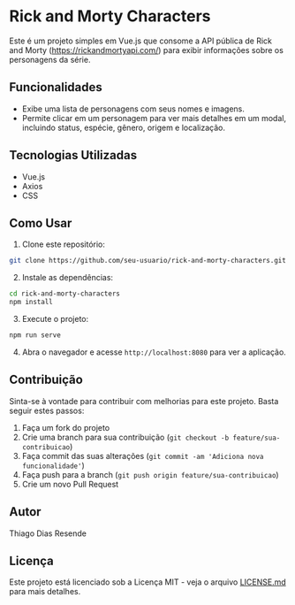 # Rick and Morty Characters

Este é um projeto simples em Vue.js que consome a API pública de Rick and Morty (https://rickandmortyapi.com/) para exibir informações sobre os personagens da série.

## Funcionalidades

- Exibe uma lista de personagens com seus nomes e imagens.
- Permite clicar em um personagem para ver mais detalhes em um modal, incluindo status, espécie, gênero, origem e localização.

## Tecnologias Utilizadas

- Vue.js
- Axios
- CSS

## Como Usar

1. Clone este repositório:

```bash
git clone https://github.com/seu-usuario/rick-and-morty-characters.git
```

2. Instale as dependências:

```bash
cd rick-and-morty-characters
npm install
```

3. Execute o projeto:

```bash
npm run serve
```

4. Abra o navegador e acesse `http://localhost:8080` para ver a aplicação.

## Contribuição

Sinta-se à vontade para contribuir com melhorias para este projeto. Basta seguir estes passos:

1. Faça um fork do projeto
2. Crie uma branch para sua contribuição (`git checkout -b feature/sua-contribuicao`)
3. Faça commit das suas alterações (`git commit -am 'Adiciona nova funcionalidade'`)
4. Faça push para a branch (`git push origin feature/sua-contribuicao`)
5. Crie um novo Pull Request

## Autor

Thiago Dias Resende

## Licença

Este projeto está licenciado sob a Licença MIT - veja o arquivo [LICENSE.md](LICENSE.md) para mais detalhes.
